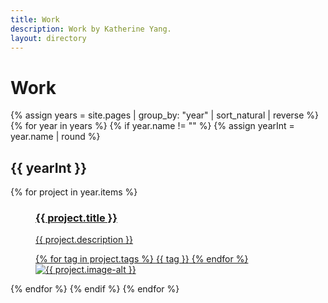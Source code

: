 ```yaml
---
title: Work
description: Work by Katherine Yang.
layout: directory
---
```


<h1 class="title">Work</h1>
<div class="work">
  {% assign years = site.pages | group_by: "year" | sort_natural | reverse %}
  {% for year in years %}
    {% if year.name != "" %}
      {% assign yearInt = year.name | round %}
      <h2 class="year">{{ yearInt }}</h2>
      {% for project in year.items %}
        <a href="{{ project.url }}" title="{{ project.title }}" class="project">
          <figure>
            <figcaption>
              <h3 class="projectTItle">{{ project.title }}</h3>
              <p>{{ project.description }}</p>
              <div class="tags">
                {% for tag in project.tags %}
                  <span class="tag">{{ tag }}</span>
                {% endfor %}
              </div>
            </figcaption>
            <img src="{{ project.image-square }}" alt="{{ project.image-alt }}">
          </figure>
        </a>
      {% endfor %}
    {% endif %}
  {% endfor %}
</div>
